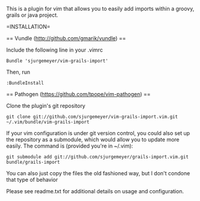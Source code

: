 This is a plugin for vim that allows you to easily add imports within a groovy, grails or java project.

=INSTALLATION=

== Vundle (http://github.com/gmarik/vundle) ==

Include the following line in your .vimrc

    Bundle 'sjurgemeyer/vim-grails-import'

Then, run 

    :BundleInstall


== Pathogen (https://github.com/tpope/vim-pathogen) ==

Clone the plugin's git repository

    git clone git://github.com/sjurgemeyer/vim-grails-import.vim.git ~/.vim/bundle/vim-grails-import

If your vim configuration is under git version control, you could also set up
the repository as a submodule, which would allow you to update more easily.
The command is (provided you're in ~/.vim):

    git submodule add git://github.com/sjurgemeyer/grails-import.vim.git bundle/grails-import

You can also just copy the files the old fashioned way, but I don't condone that type of behavior


Please see readme.txt for additional details on usage and configuration.
